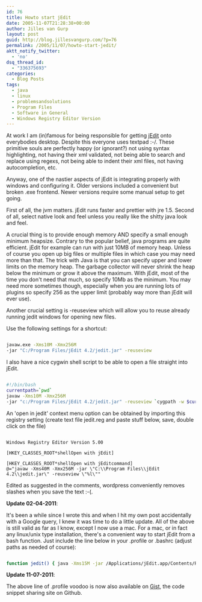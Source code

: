 ```yaml
---
id: 76
title: Howto start jEdit
date: 2005-11-07T21:28:38+00:00
author: Jilles van Gurp
layout: post
guid: http://blog.jillesvangurp.com/?p=76
permalink: /2005/11/07/howto-start-jedit/
aktt_notify_twitter:
  - 'no'
dsq_thread_id:
  - "336375693"
categories:
  - Blog Posts
tags:
  - java
  - linux
  - problemsandsolutions
  - Program Files
  - Software in General
  - Windows Registry Editor Version
---
```

At work I am (in)famous for being responsible for getting [jEdit](http://www.jedit.org) onto everybodies desktop. Despite this everyone uses textpad :-/. These primitive souls are perfectly happy (or ignorant?) not using syntax highlighting, not having their xml validated, not being able to search and replace using regexs, not being able to indent their xml files, not having autocompletion, etc.

Anyway, one of the nastier aspects of jEdit is integrating properly with windows and configuring it. Older versions included a convenient but broken .exe frontend. Newer versions require some manual setup to get going.

First of all, the jvm matters. jEdit runs faster and prettier with jre 1.5. Second of all, select native look and feel unless you really like the shitty java look and feel.

A crucial thing is to provide enough memory AND specify a small enough minimum heapsize. Contrary to the popular belief, java programs are quite efficient. jEdit for example can run with just 10MB of memory heap. Unless of course you open up big files or multiple files in which case you may need more than that. The trick with Java is that you can specify upper and lower limits on the memory heap. The garbage collector will never shrink the heap below the minimum or grow it above the maximum. With jEdit, most of the time you don't need that much, so specify 10Mb as the minimum. You may need more sometimes though, especially when you are running lots of plugins so specify 256 as the upper limit (probably way more than jEdit will ever use).

Another crucial setting is -reuseview which will allow you to reuse already running jedit windows for opening new files.

Use the following settings for a shortcut:

```bash

javaw.exe -Xms10M -Xmx256M
-jar "C:/Program Files/jEdit 4.2/jedit.jar" -reuseview

```

I also have a nice cygwin shell script to be able to open a file straight into jEdit.

```bash

#!/bin/bash
currentpath=`pwd`
javaw -Xms10M -Xmx256M
-jar "c:/Program Files/jEdit 4.2/jedit.jar" -reuseview `cygpath -w $currentpath/$1` &

```

An 'open in jedit' context menu option can be obtained by importing this registry setting (create text file jedit.reg and paste stuff below, save, double click on the file)

```text

Windows Registry Editor Version 5.00

[HKEY_CLASSES_ROOT*shellOpen with jEdit]

[HKEY_CLASSES_ROOT*shellOpen with jEditcommand]
@="javaw -Xms40M -Xmx256M -jar \"C:\\Program Files\\jEdit 4.2\\jedit.jar\" -reuseview \"%l\""
```

Edited as suggested in the comments, wordpress conveniently removes slashes when you save the text :-(.

**Update 02-04-2011**:

It's been a while since I wrote this and when I hit my own post accidentally with a Google query, I knew it was time to do a little update. All of the above is still valid as far as I know, except I now use a mac. For a mac, or in fact any linux/unix type installation, there's a convenient way to start jEdit from a bash function. Just include the line below in your .profile or .bashrc (adjust paths as needed of course):


```bash

function jedit() { java -Xms15M -jar /Applications/jEdit.app/Contents/Resources/Java/jedit.jar -reuseview "$@" &}

```

**Update 11-07-2011**:

The above line of .profile voodoo is now also available on [Gist](https://gist.github.com/1004521), the code snippet sharing site on Github.